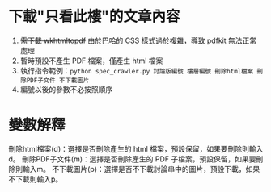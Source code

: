 # 下載"只看此樓"的文章內容
1. ~~需下載 wkhtmltopdf~~ 由於巴哈的 CSS 樣式過於複雜，導致 pdfkit 無法正常處理
2. 暫時預設不產生 PDF 檔案，僅產生 html 檔案
2. 執行指令範例：`python spec_crawler.py 討論版編號 樓層編號 刪除html檔案 刪除PDF子文件 不下載圖片`
3. 編號以後的參數不必按照順序

# 變數解釋
刪除html檔案(d)：選擇是否刪除產生的 html 檔案，預設保留，如果要刪除則輸入d。
刪除PDF子文件(m)：選擇是否刪除產生的 PDF 子檔案，預設保留，如果要刪除則輸入m。
不下載圖片(p)：選擇是否不下載討論串中的圖片，預設下載，如果不下載則輸入p。